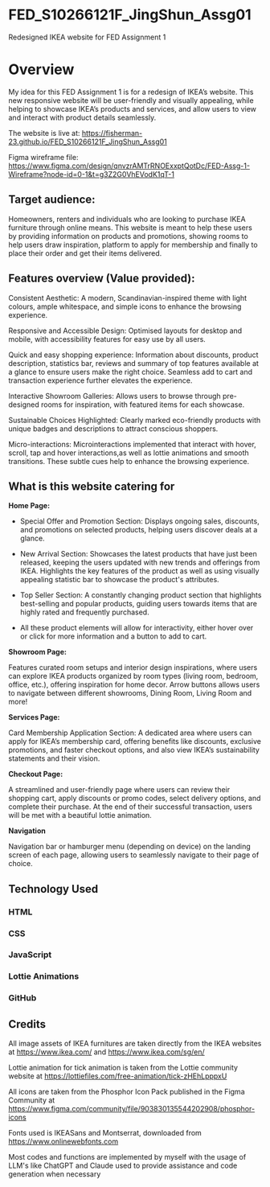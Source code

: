 # FED_S10266121F_JingShun_Assg01

Redesigned IKEA website for FED Assignment 1

# Overview

My idea for this FED Assignment 1 is for a redesign of IKEA’s website. This new responsive website will be user-friendly and visually appealing, while helping to showcase IKEA’s products and services, and allow users to view and interact with product details seamlessly.

The website is live at: https://fisherman-23.github.io/FED_S10266121F_JingShun_Assg01

Figma wireframe file: https://www.figma.com/design/qnvzrAMTrRNOExxptQotDc/FED-Assg-1-Wireframe?node-id=0-1&t=g3Z2G0VhEVodK1qT-1

## Target audience:

Homeowners, renters and individuals who are looking to purchase IKEA furniture through online means. This website is meant to help these users by providing information on products and promotions, showing rooms to help users draw inspiration, platform to apply for membership and finally to place their order and get their items delivered.

## Features overview (Value provided):

Consistent Aesthetic: A modern, Scandinavian-inspired theme with light colours, ample whitespace, and simple icons to enhance the browsing experience.

Responsive and Accessible Design: Optimised layouts for desktop and mobile, with accessibility features for easy use by all users.

Quick and easy shopping experience: Information about discounts, product description, statistics bar, reviews and summary of top features available at a glance to ensure users make the right choice. Seamless add to cart and transaction experience further elevates the experience.

Interactive Showroom Galleries: Allows users to browse through pre-designed rooms for inspiration, with featured items for each showcase.

Sustainable Choices Highlighted: Clearly marked eco-friendly products with unique badges and descriptions to attract conscious shoppers.

Micro-interactions: Microinteractions implemented that interact with hover, scroll, tap and hover interactions,as well as lottie animations and smooth transitions. These subtle cues help to enhance the browsing experience.

## What is this website catering for

**Home Page:**

- Special Offer and Promotion Section: Displays ongoing sales, discounts, and promotions on selected products, helping users discover deals at a glance.

- New Arrival Section: Showcases the latest products that have just been released, keeping the users updated with new trends and offerings from IKEA. Highlights the key features of the product as well as using visually appealing statistic bar to showcase the product's attributes.

- Top Seller Section: A constantly changing product section that highlights best-selling and popular products, guiding users towards items that are highly rated and frequently purchased.

- All these product elements will allow for interactivity, either hover over or click for more information and a button to add to cart.

**Showroom Page:**

Features curated room setups and interior design inspirations, where users can explore IKEA products organized by room types (living room, bedroom, office, etc.), offering inspiration for home decor. Arrow buttons allows users to navigate between different showrooms, Dining Room, Living Room and more!

**Services Page:**

Card Membership Application Section: A dedicated area where users can apply for IKEA’s membership card, offering benefits like discounts, exclusive promotions, and faster checkout options, and also view IKEA’s sustainability statements and their vision.

**Checkout Page:**

A streamlined and user-friendly page where users can review their shopping cart, apply discounts or promo codes, select delivery options, and complete their purchase. At the end of their successful transaction, users will be met with a beautiful lottie animation.

**Navigation**

Navigation bar or hamburger menu (depending on device) on the landing screen of each page, allowing users to seamlessly navigate to their page of choice.

## Technology Used

### HTML

### CSS

### JavaScript

### Lottie Animations

### GitHub

## Credits

All image assets of IKEA furnitures are taken directly from the IKEA websites at
https://www.ikea.com/ and https://www.ikea.com/sg/en/

Lottie animation for tick animation is taken from the Lottie community website at
https://lottiefiles.com/free-animation/tick-zHEhLpppxU

All icons are taken from the Phosphor Icon Pack published in the Figma Community at https://www.figma.com/community/file/903830135544202908/phosphor-icons

Fonts used is IKEASans and Montserrat, downloaded from
https://www.onlinewebfonts.com

Most codes and functions are implemented by myself with the usage of LLM's like ChatGPT and Claude used to provide assistance and code generation when necessary
